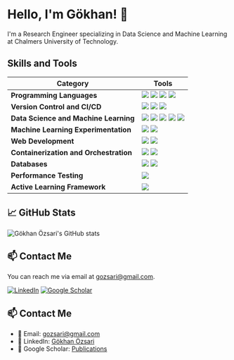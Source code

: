 # Hello, I'm Gökhan! 👋

I'm a Research Engineer specializing in Data Science and Machine Learning at Chalmers University of Technology. 

## Skills and Tools

| Category                               | Tools                                                                                                                                                              |
|----------------------------------------|-------------------------------------------------------------------------------------------------------------------------------------------------------------------|
| **Programming Languages**              | ![](https://img.shields.io/badge/-Python-black?style=flat-square&logo=python) ![](https://img.shields.io/badge/-Java-black?style=flat-square&logo=java) ![](https://img.shields.io/badge/-C++-black?style=flat-square&logo=c%2B%2B) ![](https://img.shields.io/badge/-C-black?style=flat-square&logo=c) |
| **Version Control and CI/CD**          | ![](https://img.shields.io/badge/-Git-black?style=flat-square&logo=git) ![](https://img.shields.io/badge/-GitHub-black?style=flat-square&logo=github) ![](https://img.shields.io/badge/-GitHub_Actions-black?style=flat-square&logo=github-actions) |
| **Data Science and Machine Learning**  | ![](https://img.shields.io/badge/-Jupyter-black?style=flat-square&logo=jupyter) ![](https://img.shields.io/badge/-Scikit_learn-black?style=flat-square&logo=scikit-learn) ![](https://img.shields.io/badge/-PyTorch-black?style=flat-square&logo=pytorch) ![](https://img.shields.io/badge/-PyTorch_Geometric-black?style=flat-square&logo=pytorch) ![](https://img.shields.io/badge/-Captum-black?style=flat-square&logo=pytorch) |
| **Machine Learning Experimentation**   | ![](https://img.shields.io/badge/-WandB-black?style=flat-square&logo=wandb) ![](https://img.shields.io/badge/-MLflow-black?style=flat-square&logo=mlflow)                                               |
| **Web Development**                    | ![](https://img.shields.io/badge/-Flask-black?style=flat-square&logo=flask) ![](https://img.shields.io/badge/-Streamlit-black?style=flat-square&logo=streamlit)                                         |
| **Containerization and Orchestration** | ![](https://img.shields.io/badge/-Docker-black?style=flat-square&logo=docker) ![](https://img.shields.io/badge/-Ansible-black?style=flat-square&logo=ansible)                                            |
| **Databases**                          | ![](https://img.shields.io/badge/-SQL-black?style=flat-square&logo=sql) ![](https://img.shields.io/badge/-PostgreSQL-black?style=flat-square&logo=postgresql)                                            |
| **Performance Testing**                | ![](https://img.shields.io/badge/-Locust-black?style=flat-square&logo=locust)                                                                                     |
| **Active Learning Framework**          | ![](https://img.shields.io/badge/-modAL-black?style=flat-square&logo=modal)                                                                                       |



## 📈 GitHub Stats

![Gökhan Özsari's GitHub stats](https://github-readme-stats.vercel.app/api?username=gozsari&show_icons=true&theme=tokyonight)

## 📫 Contact Me
You can reach me via email at [gozsari@gmail.com](mailto:gozsari@gmail.com).


[![LinkedIn](https://img.shields.io/badge/LinkedIn-0077B5?style=flat-square&logo=linkedin&logoColor=white)](https://www.linkedin.com/in/gozsari) [![Google Scholar](https://img.shields.io/badge/Google_Scholar-4285F4?style=flat-square&logo=google-scholar&logoColor=white)](https://scholar.google.com/citations?user=4WdOLK8AAAAJ&hl=en&oi=ao) 

## 📫 Contact Me
- 💌 Email: [gozsari@gmail.com](mailto:gozsari@gmail.com)
- 🔗 LinkedIn: [Gökhan Özsari](https://www.linkedin.com/in/gozsari)
- 📝 Google Scholar: [Publications](https://scholar.google.com/citations?user=4WdOLK8AAAAJ&hl=en&oi=ao)




